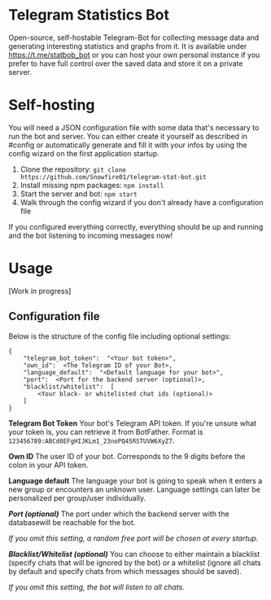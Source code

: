 # Telegram Statistics Bot

Open-source, self-hostable Telegram-Bot for collecting message data and generating interesting statistics and graphs from it.
It is available under https://t.me/statbob_bot or you can host your own personal instance if you prefer to have full control over the saved data and store it on a private server.

# Self-hosting
You will need a JSON configuration file with some data that's necessary to run the bot and server. You can either create it yourself as described in #config or automatically generate and fill it with your infos by using the config wizard on the first application startup.

1. Clone the repository: `git clone https://github.com/Snowfire01/telegram-stat-bot.git`
2. Install missing npm packages: `npm install`
3. Start the server and bot: `npm start`
4. Walk through the config wizard if you don't already have a configuration file

If you configured everything correctly, everything should be up and running and the bot listening to incoming messages now!

# Usage
[Work in progress]

## Configuration file

Below is the structure of the config file including optional settings:

    {
	    "telegram_bot_token":  "<Your bot token>",
	    "own_id":  <The Telegram ID of your Bot>,
	    "language_default":  "<Default language for your bot>",
        "port":  <Port for the backend server (optional)>,
        "blacklist/whitelist":  [
	        <Your black- or whitelisted chat ids (optional)>
        ]
    }
   
   **Telegram Bot Token**
   Your bot's Telegram API token. If you're unsure what your token is, you can retrieve it from BotFather. Format is `123456789:ABCd0EFgHIJKLm1_23noPQ45RSTUVW6XyZ7`.
   
   **Own ID**
   The user ID of your bot. Corresponds to the 9 digits before the colon in your API token.
   
   **Language default**
   The language your bot is going to speak when it enters a new group or encounters an unknown user. Language settings can later be personalized per group/user individually.
   
   ***Port (optional)***
   The port under which the backend server with the databasewill be reachable for the bot. 
   
   *If you omit this setting, a random free port will be chosen at every startup.*
   
   ***Blacklist/Whitelist (optional)***
   You can choose to either maintain a blacklist (specify chats that will be ignored by the bot) or a whitelist (ignore all chats by default and specify chats from which messages should be saved). 
   
   *If you omit this setting, the bot will listen to all chats.* 
